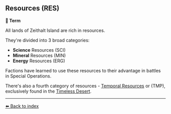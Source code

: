 ## Resources (RES)

**📑 Term**

All lands of Zeithalt Island are rich in resources.

They're divided into 3 broad categories:
- **Science** Resources (SCI)
- **Mineral** Resources (MIN)
- **Energy** Resources (ERG)

Factions have learned to use these resources to their advantage in battles in Special Operations.

There's also a fourth category of resources - [Temporal Resources](../refs/temporal_resources.md) or (TMP), exclusively found in the [Timeless Desert](../refs/timeless_desert.md).

----------
[⬅️ Back to index](/#74f0_s)